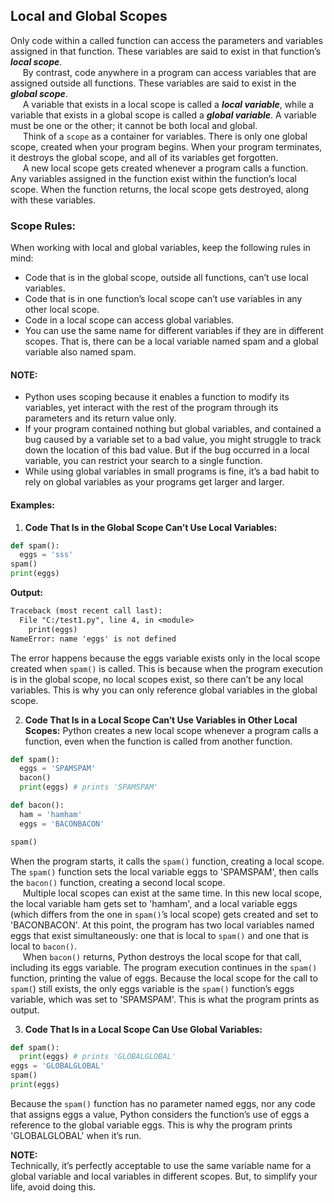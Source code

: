 ## Local and Global Scopes
Only code within a called function can access the parameters and variables assigned in that function. These variables are said to exist in that function’s ***local scope***.  
&nbsp;&nbsp;&nbsp;&nbsp; By contrast, code anywhere in a program can access variables that are assigned outside all functions. These variables are said to exist in the ***global scope***.  
&nbsp;&nbsp;&nbsp;&nbsp; A variable that exists in a local scope is called a ***local variable***, while a variable that exists in a global scope is called a ***global variable***. A variable must be one or the other; it cannot be both local and global.  
&nbsp;&nbsp;&nbsp;&nbsp; Think of a `scope` as a container for variables. There is only one global scope, created when your program begins. When your program terminates, it destroys the global scope, and all of its variables get forgotten.  
&nbsp;&nbsp;&nbsp;&nbsp; A new local scope gets created whenever a program calls a function. Any variables assigned in the function exist within the function’s local scope. When the function returns, the local scope gets destroyed, along with these variables.

### Scope Rules:
When working with local and global variables, keep the following rules in mind:
- Code that is in the global scope, outside all functions, can’t use local variables.
- Code that is in one function’s local scope can’t use variables in any other local scope.
- Code in a local scope can access global variables.
- You can use the same name for different variables if they are in different scopes. That is, there can be a local variable named spam and a global variable also named spam.

#### NOTE:
- Python uses scoping because it enables a function to modify its variables, yet interact with the rest of the program through its parameters and its return value only.
- If your program contained nothing but global variables, and contained a bug caused by a variable set to a bad value, you might struggle to track down the location of this bad value. But if the bug occurred in a local variable, you can restrict your search to a single function.
- While using global variables in small programs is fine, it’s a bad habit to rely on global variables as your programs get larger and larger.

#### Examples:
1. **Code That Is in the Global Scope Can’t Use Local Variables:**
```python
def spam():
  eggs = 'sss'
spam()
print(eggs)
```
**Output:**  
```txt
Traceback (most recent call last):
  File "C:/test1.py", line 4, in <module>
    print(eggs)
NameError: name 'eggs' is not defined
```
The error happens because the eggs variable exists only in the local scope created when `spam()` is called. This is because when the program execution is in the global scope, no local scopes exist, so there can’t be any local variables. This is why you can only reference global variables in the global scope.  

2. **Code That Is in a Local Scope Can’t Use Variables in Other Local Scopes:**
Python creates a new local scope whenever a program calls a function, even when the function is called from another function.
```python
def spam():
  eggs = 'SPAMSPAM'
  bacon()
  print(eggs) # prints 'SPAMSPAM'

def bacon():
  ham = 'hamham'
  eggs = 'BACONBACON'

spam()
```
When the program starts, it calls the `spam()` function, creating a local scope. The `spam()` function sets the local variable eggs to 'SPAMSPAM', then calls the `bacon()` function, creating a second local scope.  
&nbsp;&nbsp;&nbsp;&nbsp; Multiple local scopes can exist at the same time. In this new local scope, the local variable ham gets set to 'hamham', and a local variable eggs (which differs from the one in `spam()`’s local scope) gets created and set to 'BACONBACON'. At this point, the program has two local variables named eggs that exist simultaneously: one that is local to `spam()` and one that is local to `bacon()`.  
&nbsp;&nbsp;&nbsp;&nbsp; When `bacon()` returns, Python destroys the local scope for that call, including its eggs variable. The program execution continues in the `spam()` function, printing the value of eggs. Because the local scope for the call  to `spam(`) still exists, the only eggs variable is the `spam()` function’s eggs variable, which was set to 'SPAMSPAM'. This is what the program prints as output.

3. **Code That Is in a Local Scope Can Use Global Variables:**
```python
def spam():
  print(eggs) # prints 'GLOBALGLOBAL'
eggs = 'GLOBALGLOBAL'
spam()
print(eggs)
```
Because the `spam()` function has no parameter named eggs, nor any code that assigns eggs a value, Python considers the function’s use of eggs a reference to the global variable eggs. This is why the program prints 'GLOBALGLOBAL' when it’s run.

**NOTE:**  
Technically, it’s perfectly acceptable to use the same variable name for a global variable and local variables in different scopes. But, to simplify your life, avoid doing this.
